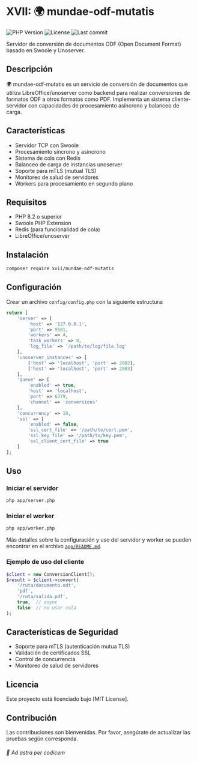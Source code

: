 # XVII: 🌍 mundae-odf-mutatis
![PHP Version](https://img.shields.io/badge/PHP-8.2%2B-blue)
![License](https://img.shields.io/github/license/Tabula17/mundae-odf-mutatis)
![Last commit](https://img.shields.io/github/last-commit/Tabula17/mundae-odf-mutatis)

Servidor de conversión de documentos ODF (Open Document Format) basado en Swoole y Unoserver.

## Descripción

🌍 mundae-odf-mutatis es un servicio de conversión de documentos que utiliza LibreOffice/unoserver como backend para realizar conversiones de formatos ODF a otros formatos como PDF. 
Implementa un sistema cliente-servidor con capacidades de procesamiento asíncrono y balanceo de carga.

## Características

- Servidor TCP con Swoole
- Procesamiento síncrono y asíncrono
- Sistema de cola con Redis
- Balanceo de carga de instancias unoserver
- Soporte para mTLS (mutual TLS)
- Monitoreo de salud de servidores
- Workers para procesamiento en segundo plano

## Requisitos

- PHP 8.2 o superior
- Swoole PHP Extension
- Redis (para funcionalidad de cola)
- LibreOffice/unoserver

## Instalación

```bash
composer require xvii/mundae-odf-mutatis
```

## Configuración

Crear un archivo `config/config.php` con la siguiente estructura:

```php
return [
    'server' => [
        'host' => '127.0.0.1',
        'port' => 9501,
        'workers' => 4,
        'task_workers' => 8,
        'log_file' => '/path/to/log/file.log'
    ],
    'unoserver_instances' => [
        ['host' => 'localhost', 'port' => 2002],
        ['host' => 'localhost', 'port' => 2003]
    ],
    'queue' => [
        'enabled' => true,
        'host' => 'localhost',
        'port' => 6379,
        'channel' => 'conversions'
    ],
    'concurrency' => 10,
    'ssl' => [
        'enabled' => false,
        'ssl_cert_file' => '/path/to/cert.pem',
        'ssl_key_file' => '/path/to/key.pem',
        'ssl_client_cert_file' => true
    ]
];
```

## Uso

### Iniciar el servidor

```bash
php app/server.php
```

### Iniciar el worker

```bash
php app/worker.php
```
Más detalles sobre la configuración y uso del servidor y worker se pueden encontrar en el archivo [`app/README.md`](app/README.md).

### Ejemplo de uso del cliente

```php
$client = new ConversionClient();
$result = $client->convert(
    '/ruta/documento.odt',
    'pdf',
    '/ruta/salida.pdf',
    true,  // async
    false  // no usar cola
);
```

## Características de Seguridad

- Soporte para mTLS (autenticación mutua TLS)
- Validación de certificados SSL
- Control de concurrencia
- Monitoreo de salud de servidores

## Licencia

Este proyecto está licenciado bajo [MIT License].

## Contribución

Las contribuciones son bienvenidas. Por favor, asegúrate de actualizar las pruebas según corresponda.


###### 🌌 Ad astra per codicem
